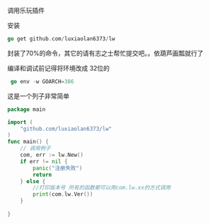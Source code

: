 调用乐玩插件 

安装

```go
go get github.com/luxiaolan6373/lw
```

封装了70%的命令，其它的请有志之士帮忙提交吧。。依葫芦画瓢就行了

编译和调试前记得将环境改成 32位的

```go
 go env -w GOARCH=386 
```

这是一个列子非常简单

```go
package main

import (
	"github.com/luxiaolan6373/lw"
)
func main() {
    // 调用例子
	com, err := lw.New()
	if err != nil {
		panic("注册失败")
		return
	} else {
        //打印版本号 所有的函数都可以用com.lw.xx的方式调用
		print(com.lw.Ver())
	}
	
}


```

